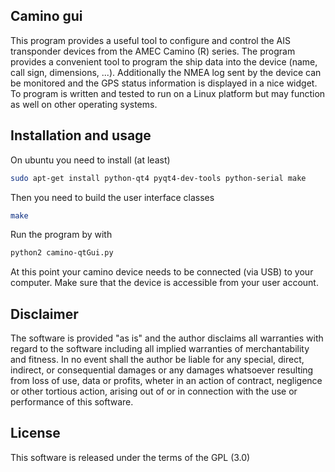 ## Camino gui
This program provides a useful tool to configure and control the AIS transponder
devices from the AMEC Camino (R) series. The program provides a convenient tool
to program the ship data into the device (name, call sign, dimensions, ...).
Additionally the NMEA log sent by the device can be monitored and the GPS status
information is displayed in a nice widget. To program is written and tested to
run on a Linux platform but may function as well on other operating systems.

## Installation and usage
On ubuntu you need to install (at least)

```bash
sudo apt-get install python-qt4 pyqt4-dev-tools python-serial make
```

Then you need to build the user interface classes

```bash
make
```

Run the program by with

```bash
python2 camino-qtGui.py
```

At this point your camino device needs to be connected (via USB) to your computer.
Make sure that the device is accessible from your user account.

## Disclaimer
The software is provided "as is" and the author disclaims all warranties with
regard to the software including all implied warranties of merchantability
and fitness. In no event shall the author be liable for any special, direct,
indirect, or consequential damages or any damages whatsoever resulting from
loss of use, data or profits, wheter in an action of contract, negligence or
other tortious action, arising out of or in connection with the use or performance
of this software.

## License
This software is released under the terms of the GPL (3.0)
